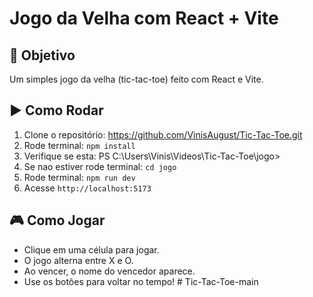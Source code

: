 # Jogo da Velha com React + Vite

## 🎯 Objetivo
Um simples jogo da velha (tic-tac-toe) feito com React e Vite.

## ▶️ Como Rodar
1. Clone o repositório:
   https://github.com/VinisAugust/Tic-Tac-Toe.git
2. Rode terminal: `npm install`
3. Verifique se esta: PS C:\Users\Vinis\Videos\Tic-Tac-Toe\jogo>
4. Se nao estiver rode terminal: `cd jogo`
5. Rode terminal:  `npm run dev`
6. Acesse `http://localhost:5173`

## 🎮 Como Jogar
- Clique em uma célula para jogar.
- O jogo alterna entre X e O.
- Ao vencer, o nome do vencedor aparece.
- Use os botões para voltar no tempo!
#   T i c - T a c - T o e - m a i n 
 
 
